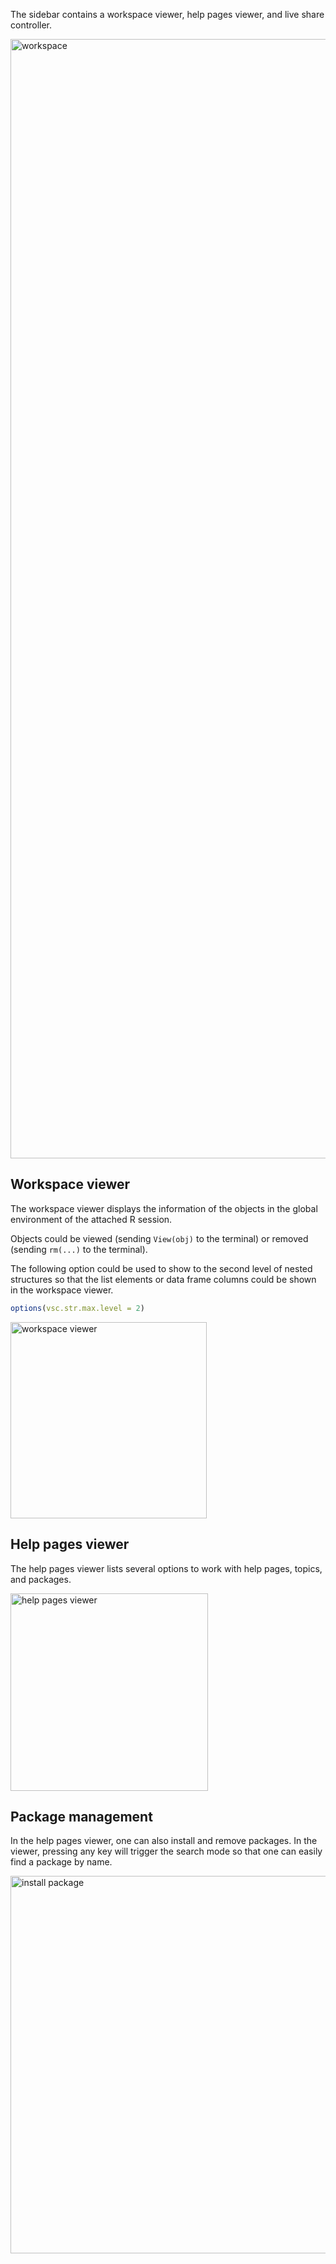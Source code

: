 The sidebar contains a workspace viewer, help pages viewer, and live share
controller.

<img width="1791" alt="workspace" src="https://user-images.githubusercontent.com/4662568/122624265-f3164f80-d0d1-11eb-8801-9d5fe2ce930f.png">

## Workspace viewer

The workspace viewer displays the information of the objects in the global
environment of the attached R session.

Objects could be viewed (sending `View(obj)` to the terminal) or removed
(sending `rm(...)` to the terminal).

The following option could be used to show to the second level of nested
structures so that the list elements or data frame columns could be shown in the
workspace viewer.

```r
options(vsc.str.max.level = 2)
```

<img width="314" alt="workspace viewer" src="https://user-images.githubusercontent.com/4662568/122624302-2b1d9280-d0d2-11eb-9d7b-9e7291748d84.png">

## Help pages viewer

The help pages viewer lists several options to work with help pages, topics, and
packages.

<img width="316" alt="help pages viewer" src="https://user-images.githubusercontent.com/4662568/122624322-3f618f80-d0d2-11eb-9113-b524af861039.png">

## Package management

In the help pages viewer, one can also install and remove packages. In the
viewer, pressing any key will trigger the search mode so that one can easily
find a package by name.

<img width="604" alt="install package" src="https://user-images.githubusercontent.com/4662568/122624375-746de200-d0d2-11eb-9d95-d30e76bccea9.png">
